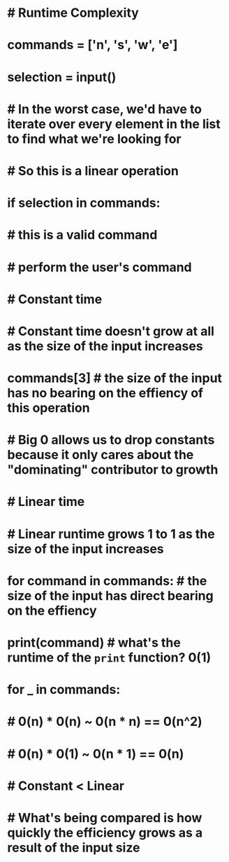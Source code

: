# # Runtime Complexity

# commands = ['n', 's', 'w', 'e']

# selection = input()

# # In the worst case, we'd have to iterate over every element in the list to find what we're looking for
# # So this is a linear operation
# if selection in commands:
#   # this is a valid command
#   # perform the user's command


# # Constant time
# # Constant time doesn't grow at all as the size of the input increases
# commands[3] # the size of the input has no bearing on the effiency of this operation

# # Big 0 allows us to drop constants because it only cares about the "dominating" contributor to growth

# # Linear time
# # Linear runtime grows 1 to 1 as the size of the input increases
# for command in commands: # the size of the input has direct bearing on the effiency
#   print(command) # what's the runtime of the `print` function? 0(1)

#   for _ in commands:
#       # 0(n) * 0(n) ~ 0(n * n) == 0(n^2)

# # 0(n) * 0(1) ~ 0(n * 1) == 0(n)

# # Constant < Linear

# # What's being compared is how quickly the efficiency grows as a result of the input size